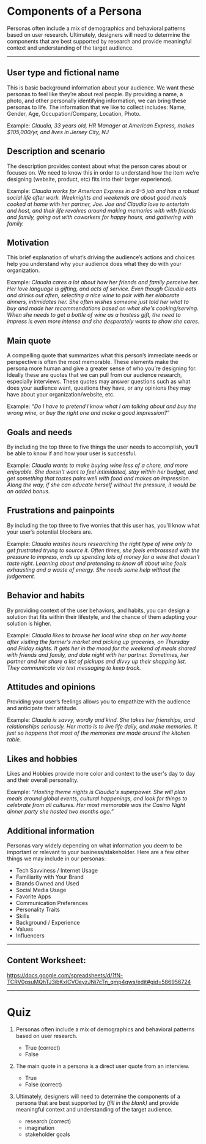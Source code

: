 # Components of a Persona

Personas often include a mix of demographics and behavioral patterns based on user research. Ultimately, designers will need to determine the components that are best supported by research and provide meaningful context and understanding of the target audience. 

---
## User type and fictional name
This is basic background information about your audience. We want these personas to feel like they’re about real people. By providing a name, a photo, and other personally identifying information, we can bring these personas to life. The information that we like to collect includes: Name, Gender, Age, Occupation/Company, Location, Photo.

Example: *Claudia, 33 years old, HR Manager at American Express, makes $105,000/yr, and lives in Jersey City, NJ*

## Description and scenario
The description provides context about what the person cares about or focuses on. We need to know this in order to understand how the item we’re designing (website, product, etc) fits into their larger experience).

Example: *Claudia works for American Express in a 9-5 job and has a robust social life after work. Weeknights and weekends are about good meals cooked at home with her partner, Joe. Joe and Claudia love to entertain and host, and their life revolves around making memories with with friends and family, going out with coworkers for happy hours, and gathering with family.*

## Motivation
This brief explanation of what’s driving the audience’s actions and choices help you understand why your audience does what they do with your organization.

Example: _Claudia cares a lot about how her friends and family perceive her. Her love language is gifting, and acts of service. Even though Claudia eats and drinks out often, selecting a nice wine to pair with her elaborate dinners, intimidates her. She often wishes someone just told her what to buy and made her recommendations based on what she's cooking/serving. When she needs to get a bottle of wine as a hostess gift, the need to impress is even more intense and she desperately wants to show she cares._ 

## Main quote
A compelling quote that summarizes what this person’s immediate needs or perspective is often the most memorable. These elements make the persona more human and give a greater sense of who you’re designing for. Ideally these are quotes that we can pull from our audience research, especially interviews. These quotes may answer questions such as what does your audience want, questions they have, or any opinions they may have about your organization/website, etc.

Example: _“Do I have to pretend I know what I am talking about and buy the wrong wine, or buy the right one and make a good impression?”_

## Goals and needs
By including the top three to five things the user needs to accomplish, you’ll be able to know if and how your user is successful.

Example: _Claudia wants to make buying wine less of a chore, and more enjoyable. She doesn't want to feel intimidated, stay within her budget, and get something that tastes pairs well with food and makes an impression. Along the way, if she can educate herself without the pressure, it would be an added bonus._

## Frustrations and painpoints
By including the top three to five worries that this user has, you’ll know what your user’s potential blockers are.

Example: _Claudia wastes hours researching the right type of wine only to get frustrated trying to source it. Often times, she feels embrasssed with the pressure to impress, ends up spending lots of money for a wine that doesn't taste right. Learning about and pretending to know all about wine feels exhausting and a waste of energy. She needs some help without the judgement._

## Behavior and habits
By providing context of the user behaviors, and habits, you can design a solution that fits within their lifestyle, and the chance of them adapting your solution is higher.

Example: _Claudia likes to browse her local wine shop on her way home after visiting the farmer's market and picking up groceries, on Thursday and Friday nights. It gets her in the mood for the weekend of meals shared with friends and family, and date night with her partner. Sometimes, her partner and her share a list of pickups and divvy up their shopping list. They communicate via text messaging to keep track._

## Attitudes and opinions
Providing your user’s feelings allows you to empathize with the audience and anticipate their attitude.

Example: _Claudia is savvy, wordly and kind. She takes her frienships, amd relationships seriously. Her motto is to live life daily, and make memories. It just so happens that most of the memories are made around the kitchen table._

## Likes and hobbies
Likes and Hobbies provide more color and context to the user's day to day and their overall personality.

Example: _“Hosting theme nights is Claudia's superpower. She will plan meals around global events, cultural happenings, and look for things to celebrate from all cultures. Her most memorable was the Casino Night dinner party she hosted two months ago.”_

## Additional information
Personas vary widely depending on what information you deem to be important or relevant to your business/stakeholder. Here are a few other things we may include in our personas:
- Tech Savviness / Internet Usage
- Familiarity with Your Brand
- Brands Owned and Used
- Social Media Usage
- Favorite Apps
- Communication Preferences
- Personality Traits
- Skills
- Background / Experience
- Values
- Influencers

---
## Content Worksheet:
https://docs.google.com/spreadsheets/d/1fN-TCRV0gsuMQhTJ3ibKxlCVOeyzJNi7cTn_qmp4qws/edit#gid=586956724

---


# Quiz

1. Personas often include a mix of demographics and behavioral patterns based on user research. 
	- True (correct)
	- False

2. The main quote in a persona is a direct user quote from an interview.
	- True
	- False (correct)

3. Ultimately, designers will need to determine the components of a persona that are best supported by _(fill in the blank)_ and provide meaningful context and understanding of the target audience. 
	- research (correct)
	- imagination
	- stakeholder goals